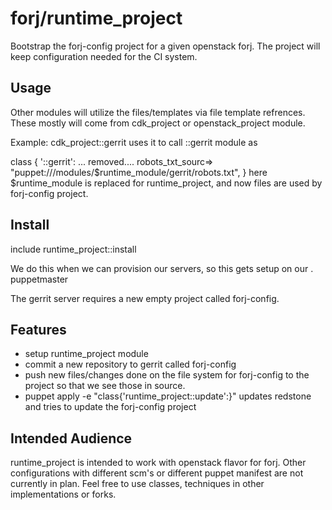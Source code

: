 forj/runtime_project
=====================

Bootstrap the forj-config project for a given openstack forj.
The project will keep configuration needed for the CI system.
 
 
## Usage ##
   Other modules will utilize the files/templates via file template refrences.
   These mostly will come from cdk_project or openstack_project module.
   
   Example: cdk_project::gerrit uses it to call ::gerrit module as
   
   class { '::gerrit':
      ... removed....
      robots_txt_sourc=> "puppet:///modules/$runtime_module/gerrit/robots.txt",
      }
   here $runtime_module is replaced for runtime_project, and now files are
   used by forj-config project.
   
## Install ##

   include runtime_project::install
   
   We do this when we can provision our servers, so this gets setup on our .
   puppetmaster

   The gerrit server requires a new empty project called forj-config.

## Features ##

  - setup runtime_project module
  - commit a new repository to gerrit called forj-config
  - push new files/changes done on the file system for forj-config to the 
    project so that we see those in source.
  - puppet apply -e "class{'runtime_project::update':}"  updates redstone
    and tries to update the forj-config project

## Intended Audience ##
  runtime_project is intended to work with openstack flavor for forj.  Other 
  configurations with different scm's or different puppet manifest are not 
  currently in plan.  Feel free to use classes, techniques in other 
  implementations or forks.